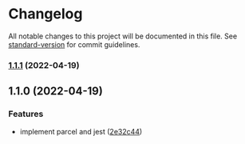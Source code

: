 # Changelog

All notable changes to this project will be documented in this file. See [standard-version](https://github.com/conventional-changelog/standard-version) for commit guidelines.

### [1.1.1](https://github.com/doris-mobi/node-clusterize/compare/v1.1.0...v1.1.1) (2022-04-19)

## 1.1.0 (2022-04-19)


### Features

* implement parcel and jest ([2e32c44](https://github.com/doris-mobi/node-clusterize/commit/2e32c4487a57733b538cb29148d0fdfebaea0935))
